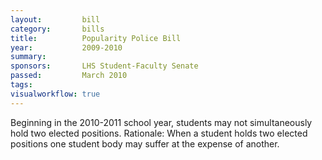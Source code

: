 ```yaml
---  
layout:         bill
category:       bills
title:          Popularity Police Bill 
year:           2009-2010
summary:        
sponsors:       LHS Student-Faculty Senate
passed:         March 2010
tags:           
visualworkflow: true
---
```


Beginning in the 2010-2011 school year, students may not simultaneously hold two elected positions. 
Rationale: 
When a student holds two elected positions one student body may suffer at the expense of another. 